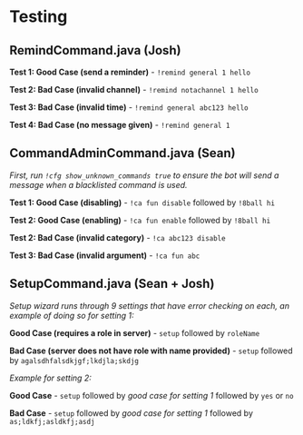 # Testing

## RemindCommand.java (Josh)

**Test 1: Good Case (send a reminder)** - `!remind general 1 hello`

**Test 2: Bad Case (invalid channel)** - `!remind notachannel 1 hello`

**Test 3: Bad Case (invalid time)** - `!remind general abc123 hello`

**Test 4: Bad Case (no message given)** - `!remind general 1`

## CommandAdminCommand.java (Sean)

*First, run `!cfg show_unknown_commands true` to ensure the bot will send a message when a blacklisted command is used.*

**Test 1: Good Case (disabling)** - `!ca fun disable` followed by `!8ball hi`

**Test 2: Good Case (enabling)** - `!ca fun enable` followed by `!8ball hi`

**Test 2: Bad Case (invalid category)** - `!ca abc123 disable`

**Test 3: Bad Case (invalid argument)** - `!ca fun abc`

## SetupCommand.java (Sean + Josh)

*Setup wizard runs through 9 settings that have error checking on each, an example of doing so for setting 1:*

**Good Case (requires a role in server)** - `setup` followed by `roleName`

**Bad Case (server does not have role with name provided)** - `setup` followed by `agalsdhfalsdkjgf;lkdjla;skdjg`

*Example for setting 2:*

**Good Case** - `setup` followed by *good case for setting 1* followed by `yes` or `no`

**Bad Case** - `setup` followed by *good case for setting 1* followed by `as;ldkfj;asldkfj;asdj`
